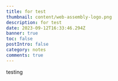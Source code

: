 ```yaml
---
title: for test
thumbnail: content/web-assembly-logo.png
description: for test
date: 2023-09-12T16:33:46.294Z
banner: true
toc: false
postIntro: false
category: notes
comments: true
---
```


testing
